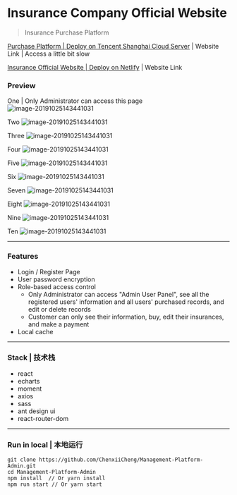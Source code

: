 # Insurance Company Official Website

> Insurance Purchase Platform

[Purchase Platform | Deploy on Tencent Shanghai Cloud Server](http://172.81.242.65:3000/#/login) | Website Link | Access a little bit slow

[Insurance Official Website | Deploy on Netlify](https://insurance.chenxii.xyz) | Website Link

### Preview

One | Only Administrator can access this page
![image-20191025143441031](./imgs/admin.png)

Two
![image-20191025143441031](./imgs/login.png)

Three
![image-20191025143441031](./imgs/register.png)

Four
![image-20191025143441031](./imgs/home1.png)

Five
![image-20191025143441031](./imgs/payment.png)

Six
![image-20191025143441031](./imgs/home2.png)

Seven
![image-20191025143441031](./imgs/home3.png)

Eight
![image-20191025143441031](./imgs/customer.png)

Nine
![image-20191025143441031](./imgs/auto1.png)

Ten
![image-20191025143441031](./imgs/auto2.png)

---

### Features

- Login / Register Page
- User password encryption
- Role-based access control
  - Only Administrator can access "Admin User Panel", see all the registered users' information and all users' purchased records, and edit or delete records
  - Customer can only see their information, buy, edit their insurances, and make a payment
- Local cache

---

### Stack | 技术栈

- react
- echarts
- moment
- axios
- sass
- ant design ui
- react-router-dom

---

### Run in local | 本地运行

```
git clone https://github.com/ChenxiiCheng/Management-Platform-Admin.git
cd Management-Platform-Admin
npm install  // Or yarn install
npm run start // Or yarn start
```
